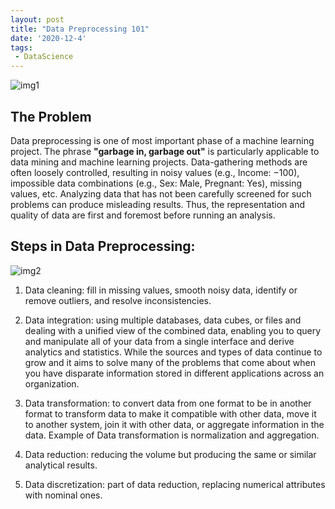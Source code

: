 ```yaml
---
layout: post
title: "Data Preprocessing 101"
date: '2020-12-4'
tags:
 - DataScience
---
```

![img1](tianbo137.github.io/assets/img/proceesing1.jpeg)

## The Problem

Data preprocessing is one of most important phase of a machine learning project. The phrase **"garbage in, garbage out"** is particularly applicable to data mining and machine learning projects. Data-gathering methods are often loosely controlled, resulting in noisy values (e.g., Income: −100), impossible data combinations (e.g., Sex: Male, Pregnant: Yes), missing values, etc. Analyzing data that has not been carefully screened for such problems can produce misleading results. Thus, the representation and quality of data are first and foremost before running an analysis. 

## Steps in Data Preprocessing:

![img2](tianbo137.github.io/assets/img/process2.jpeg)

1. Data cleaning: fill in missing values, smooth noisy data, identify or remove outliers, and resolve inconsistencies.

2. Data integration: using multiple databases, data cubes, or files and dealing with a unified view of the combined data, enabling you to query and manipulate all of your data from a single interface and derive analytics and statistics. While the sources and types of data continue to grow and it aims to solve many of the problems that come about when you have disparate information stored in different applications across an organization.

3. Data transformation: to convert data from one format to be in another format to transform data to make it compatible with other data, move it to another system, join it with other data, or aggregate information in the data. Example of Data transformation is normalization and aggregation.

4. Data reduction: reducing the volume but producing the same or similar analytical results.

5. Data discretization: part of data reduction, replacing numerical attributes with nominal ones.
